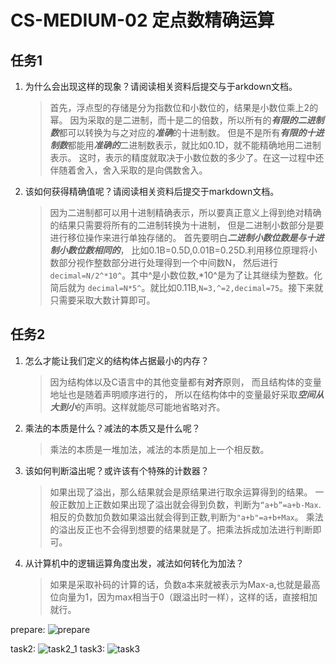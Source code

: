 # CS-MEDIUM-02 定点数精确运算
## **任务1**
1. 为什么会出现这样的现象？请阅读相关资料后提交与于arkdown文档。
    >首先，浮点型的存储是分为指数位和小数位的，结果是小数位乘上2的幂。
    因为采取的是二进制，而十是二的倍数，所以所有的***有限的二进制数***都可以转换为与之对应的***准确***的十进制数。
    但是不是所有***有限的十进制数***都能用***准确的***二进制数表示，就比如0.1D，就不能精确地用二进制表示。
    这时，表示的精度就取决于小数位数的多少了。在这一过程中还伴随着舍入，舍入采取的是向偶数舍入。

2. 该如何获得精确值呢？请阅读相关资料后提交于markdown文档。
    >因为二进制都可以用十进制精确表示，所以要真正意义上得到绝对精确的结果只需要将所有的二进制转换为十进制，
    但是二进制小数部分是要进行移位操作来进行单独存储的。
    首先要明白***二进制小数位数是与十进制小数位数相同的***，
    比如0.1B=0.5D,0.01B=0.25D.利用移位原理将小数部分视作整数部分进行处理得到一个中间数N，
    然后进行`decimal=N/2^*10^`。其中^是小数位数,*10^是为了让其继续为整数。化简后就为    `decimal=N*5^`。就比如0.11B,`N=3,^=2,decimal=75`。接下来就只需要采取大数计算即可。

## 任务2

1. 怎么才能让我们定义的结构体占据最小的内存？
    >因为结构体以及C语言中的其他变量都有**对齐**原则，
    而且结构体的变量地址也是随着声明顺序进行的，
    所以在结构体中的变量最好采取***空间从大到小***的声明。这样就能尽可能地省略对齐。

2. 乘法的本质是什么？减法的本质又是什么呢？
    >乘法的本质是一堆加法，减法的本质是加上一个相反数。
3. 该如何判断溢出呢？或许该有个特殊的计数器？
    >如果出现了溢出，那么结果就会是原结果进行取余运算得到的结果。
    一般正数加上正数如果出现了溢出就会得到负数，判断为`“a+b”=a+b-Max`.
    相反的负数加负数如果溢出就会得到正数,判断为`"a+b"=a+b+Max`。
    乘法的溢出反正也不会得到想要的结果就是了。把乘法拆成加法进行判断即可。    
4. 从计算机中的逻辑运算角度出发，减法如何转化为加法？
    >如果是采取补码的计算的话，负数a本来就被表示为Max-a,也就是最高位向量为1，因为max相当于0（跟溢出时一样），这样的话，直接相加就行。

prepare:
    ![prepare](test5/prepare.png)

task2:
    ![task2_1](test5/task2_1.png) 
task3:
    ![task3](test5/task3.png)      
